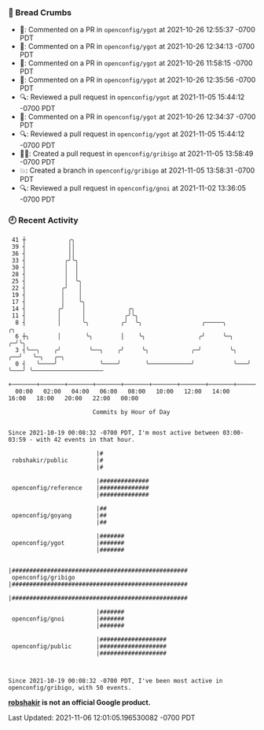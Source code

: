 ### 🍞 Bread Crumbs

 * 💬: Commented on a PR in  `openconfig/ygot` at 2021-10-26 12:55:37 -0700 PDT
 * 💬: Commented on a PR in  `openconfig/ygot` at 2021-10-26 12:34:13 -0700 PDT
 * 💬: Commented on a PR in  `openconfig/ygot` at 2021-10-26 11:58:15 -0700 PDT
 * 💬: Commented on a PR in  `openconfig/ygot` at 2021-10-26 12:35:56 -0700 PDT
 * 🔍: Reviewed a pull request in  `openconfig/ygot` at 2021-11-05 15:44:12 -0700 PDT
 * 💬: Commented on a PR in  `openconfig/ygot` at 2021-10-26 12:34:37 -0700 PDT
 * 🔍: Reviewed a pull request in  `openconfig/ygot` at 2021-11-05 15:44:12 -0700 PDT
 * ✍🏼: Created a pull request in `openconfig/gribigo` at 2021-11-05 13:58:49 -0700 PDT
 * 💥: Created a branch in `openconfig/gribigo` at 2021-11-05 13:58:31 -0700 PDT
 * 🔍: Reviewed a pull request in  `openconfig/gnoi` at 2021-11-02 13:36:05 -0700 PDT

### 🕘 Recent Activity
```
 41 ┼            ╭╮
 39 ┤            ││
 36 ┤            ││
 33 ┤           ╭╯╰╮
 30 ┤           │  │
 28 ┤           │  │
 25 ┤           │  ╰╮
 22 ┤          ╭╯   │
 19 ┤          │    │
 17 ┤          │    ╰╮
 14 ┤         ╭╯     │            ╭╮
 11 ┤         │      │           ╭╯╰╮
  8 ┤         │      ╰╮         ╭╯  ╰╮                 ╭─────╮           ╭╮
  6 ┼╮        │       ╰╮        │    ╰╮               ╭╯     ╰─╮       ╭─╯╰╮
  3 ┤╰──╮    ╭╯        ╰──╮    ╭╯     ╰╮            ╭─╯        ╰╮   ╭──╯   ╰─╮   ╭─╮
  0 ┤   ╰────╯            ╰────╯       ╰────────────╯           ╰───╯        ╰───╯ ╰────────────────────
    +───────+───────+───────+───────+───────+───────+───────+───────+───────+───────+───────+───────+────
  00:00   02:00   04:00   06:00   08:00   10:00   12:00   14:00   16:00   18:00   20:00   22:00   00:00   

						Commits by Hour of Day


Since 2021-10-19 00:08:32 -0700 PDT, I'm most active between 03:00-03:59 - with 42 events in that hour.

```



```
                         |#
 robshakir/public        |#
                         |#

                         |##############
 openconfig/reference    |##############
                         |##############

                         |##
 openconfig/goyang       |##
                         |##

                         |#######
 openconfig/ygot         |#######
                         |#######

                         |##################################################
 openconfig/gribigo      |##################################################
                         |##################################################

                         |#######
 openconfig/gnoi         |#######
                         |#######

                         |###################
 openconfig/public       |###################
                         |###################



Since 2021-10-19 00:08:32 -0700 PDT, I've been most active in openconfig/gribigo, with 50 events.

```
**[robshakir](mailto:robjs@google.com) is not an official Google product.**  


Last Updated: 2021-11-06 12:01:05.196530082 -0700 PDT
